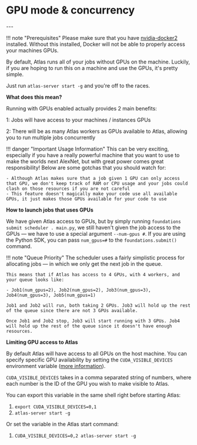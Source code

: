 <h1>GPU mode & concurrency</h1>
---

!!! note "Prerequisites"
    Please make sure that you have [nvidia-docker2](https://github.com/nvidia/nvidia-docker/wiki/Installation-(version-2.0)) installed. Without this installed, Docker will not be able to properly access your machines GPUs.

By default, Atlas runs all of your jobs without GPUs on the machine. Luckily, if you are hoping to run this on a machine and use the GPUs, it's pretty simple.

Just run `atlas-server start -g` and you're off to the races.

**What does this mean?**

Running with GPUs enabled actually provides 2 main benefits: 

 1: Jobs will have access to your machines / instances GPUs
 
 2: There will be as many Atlas workers as GPUs available to Atlas, allowing you to run multiple jobs concurrently
 
!!! danger "Important Usage Information"
    This can be very exciting, especially if you have a really powerful machine that you want to use to make the worlds next AlexNet, but with great power comes great responsibility! Below are some gotchas that you should watch for:
    
    - Although Atlas makes sure that a job given 1 GPU can only access that GPU, we don't keep track of RAM or CPU usage and your jobs could clash on those resources if you are not careful
    - This feature doesn't magically make your code use all available GPUs, it just makes those GPUs available for your code to use

**How to launch jobs that uses GPUs**

We have given Atlas access to GPUs, but by simply running `foundations submit scheduler . main.py`, we still haven't given the job access to the GPUs — we have to use a special argument `--num-gpus #`.
If you are using the Python SDK, you can pass `num_gpus=#` to the `foundations.submit()` command.

!!! note "Queue Priority"
    The scheduler uses a fairly simplistic process for allocating jobs — in which we only get the next job in the queue.
    
    This means that if Atlas has access to 4 GPUs, with 4 workers, and your queue looks like: 
    
    - Job1(num_gpus=2), Job2(num_gpus=2), Job3(num_gpus=3), Job4(num_gpus=3), Job5(num_gpus=1)
    
    Job1 and Job2 will run, both taking 2 GPUs. Job3 will hold up the rest of the queue since there are not 3 GPUs available. 
    
    Once Job1 and Job2 stop, Job3 will start running with 3 GPUs. Job4 will hold up the rest of the queue since it doesn't have enough resources.
    
**Limiting GPU access to Atlas**

By default Atlas will have access to all GPUs on the host machine. You can specify specific GPU availability by setting the `CUDA_VISIBLE_DEVICES` environment variable ([more information](https://devblogs.nvidia.com/cuda-pro-tip-control-gpu-visibility-cuda_visible_devices/)).

`CUDA_VISIBLE_DEVICES` takes in a comma separated string of numbers, where each number is the ID of the GPU you wish to make visible to Atlas.

You can export this variable in the same shell right before starting Atlas:

 1. `export CUDA_VISIBLE_DEVICES=0,1`
 2. `atlas-server start -g`
 
Or set the variable in the Atlas start command:

 1. `CUDA_VISIBLE_DEVICES=0,2 atlas-server start -g`